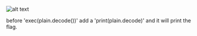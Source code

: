 ![alt text](https://github.com/TomasHernandez1/CTF/Solved/ReverseEngineering/unpackme.py/blob/main/prompt.pngp?raw=true)

before 'exec(plain.decode())' add a 'print(plain.decode)' and it will print the flag.
